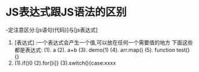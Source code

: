 # JS表达式跟JS语法的区别
-定注意区分:[js语句(代码)]与[js表达式]
1. [表达式] :一个表达式会产生一个值,可以放在任何一个需要值的地方
下面这些都是表达式:
    (1). a
    (2). a+b
    (3). demo(1)
    (4). arr.map()
    (5). function test() {}
2. [语句(代码)]:
下面这些都是语句(代码):
    (1).if()0
    (2).for()i]}
    (3).switch(){case:xxxx

